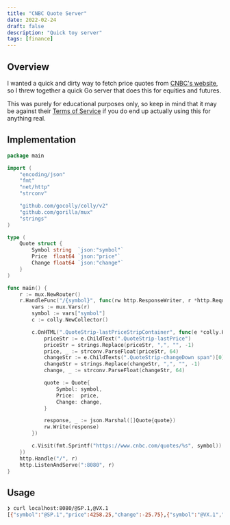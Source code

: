 ```yaml
---
title: "CNBC Quote Server"
date: 2022-02-24
draft: false
description: "Quick toy server"
tags: [finance]
---
```


## Overview

I wanted a quick and dirty way to fetch price quotes from [CNBC's website](https://cnbc.com), so I threw together a quick Go server that does this for equities and futures.

This was purely for educational purposes only, so keep in mind that it may be against their [Terms of Service](https://www.cnbc.com/nbcuniversal-terms-of-service/) if you do end up actually using this for anything real.

## Implementation

```go
package main

import (
	"encoding/json"
	"fmt"
	"net/http"
	"strconv"

	"github.com/gocolly/colly/v2"
	"github.com/gorilla/mux"
	"strings"
)

type (
	Quote struct {
		Symbol string  `json:"symbol"`
		Price  float64 `json:"price"`
		Change float64 `json:"change"`
	}
)

func main() {
	r := mux.NewRouter()
	r.HandleFunc("/{symbol}", func(rw http.ResponseWriter, r *http.Request) {
		vars := mux.Vars(r)
		symbol := vars["symbol"]
		c := colly.NewCollector()

		c.OnHTML(".QuoteStrip-lastPriceStripContainer", func(e *colly.HTMLElement) {
			priceStr := e.ChildText(".QuoteStrip-lastPrice")
			priceStr = strings.Replace(priceStr, ",", "", -1)
			price, _ := strconv.ParseFloat(priceStr, 64)
			changeStr := e.ChildTexts(".QuoteStrip-changeDown span")[0]
			changeStr = strings.Replace(changeStr, ",", "", -1)
			change, _ := strconv.ParseFloat(changeStr, 64)

			quote := Quote{
				Symbol: symbol,
				Price:  price,
				Change: change,
			}

			response, _ := json.Marshal([]Quote{quote})
			rw.Write(response)
		})

		c.Visit(fmt.Sprintf("https://www.cnbc.com/quotes/%s", symbol))
	})
	http.Handle("/", r)
	http.ListenAndServe(":8080", r)
}
```

## Usage

```bash
❯ curl localhost:8080/@SP.1,@VX.1
[{"symbol":"@SP.1","price":4258.25,"change":-25.75},{"symbol":"@VX.1","price":29.15,"change":0.6013}]
```
